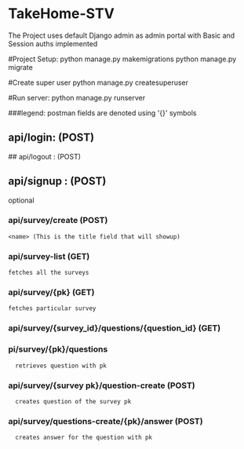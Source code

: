# TakeHome-STV


The Project uses default Django admin as admin portal with Basic and Session auths implemented

#Project Setup:
  python manage.py makemigrations
  python manage.py migrate
  
#Create super user
  python manage.py createsuperuser
 
#Run server:
  python manage.py runserver
  
###legend: postman fields are denoted using '{}' symbols

## api/login: (POST)
  <name> 
  <password>
## api/logout : (POST)
    
## api/signup : (POST)
  <name>
  <password> 
  <email> optional

### api/survey/create (POST)
    <name> (This is the title field that will showup)
      
### api/survey-list (GET)
    fetches all the surveys
      
### api/survey/{pk} (GET)
    fetches particular survey
    

### api/survey/{survey_id}/questions/{question_id} (GET)
### pi/survey/{pk}/questions
      retrieves question with pk
### api/survey/{survey pk}/question-create (POST)
      creates question of the survey pk
      
### api/survey/questions-create/{pk}/answer  (POST)
      creates answer for the question with pk
      
      


      
     
